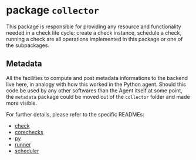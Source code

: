 # package `collector`

This package is responsible for providing any resource and functionality needed in a check
life cycle: create a check instance, schedule a check, running
a check are all operations implemented in this package or one of the subpackages.

## Metadata

All the facilities to compute and post metadata informations to the backend live here, in
analogy with how this worked in the Python agent. Should this code be used by any other
softwares than the Agent itself at some point, the `metadata` package could be moved out
of the `collector` folder and made more visible.

For further details, please refer to the specific READMEs:

* [check](check/README.md)
* [corechecks](corechecks/README.md)
* [py](py/README.md)
* [runner](runner/README.md)
* [scheduler](scheduler/README.md)
